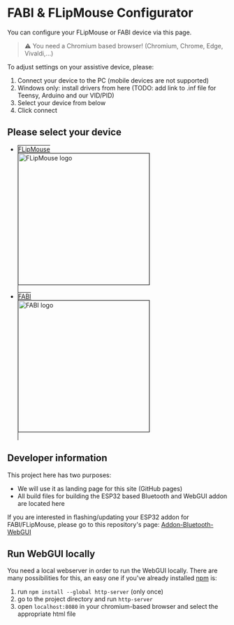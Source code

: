 # FABI & FLipMouse Configurator

You can configure your FLipMouse or FABI device via this page.

> :warning: You need a Chromium based browser! (Chromium, Chrome, Edge, Vivaldi,...)

To adjust settings on your assistive device, please:

1. Connect your device to the PC (mobile devices are not supported)
2. Windows only: install drivers from here (TODO: add link to .inf file for Teensy, Arduino and our VID/PID)
3. Select your device from below
4. Click connect


## Please select your device
<ul>
    <li>
        <a href="https://asterics.github.io/Addon-Bluetooth-WebGUI/webgui/index_fm.htm" style="border: 1px solid; margin-bottom: 1em">
            <span>FLipMouse</span>
            <img src="https://github.com/asterics/Addon-Bluetooth-WebGUI/blob/main/img/fm_lowres.png" alt="FLipMouse logo" width="300" style="display:block; border: 1px solid"/>
        </a>
    </li>
    <li>
        <a href="https://asterics.github.io/Addon-Bluetooth-WebGUI/webgui/index_fabi.htm" style="border: 1px solid">
            <span>FABI</span>
            <img src="https://github.com/asterics/Addon-Bluetooth-WebGUI/blob/main/img/fabi_lowres.png" alt="FABI logo" width="300" style="display:block; border: 1px solid"/>
        </a>
    </li>
</ul>
  
## Developer information

This project here has two purposes:

* We will use it as landing page for this site (GitHub pages)
* All build files for building the ESP32 based Bluetooth and WebGUI addon are located here

If you are interested in flashing/updating your ESP32 addon for FABI/FLipMouse, please go to this repository's page: [Addon-Bluetooth-WebGUI](https://github.com/asterics/Addon-Bluetooth-WebGUI)

## Run WebGUI locally
You need a local webserver in order to run the WebGUI locally. There are many possibilities for this, an easy one if you've already installed [npm](https://docs.npmjs.com/downloading-and-installing-node-js-and-npm) is:
1. run `npm install --global http-server` (only once)
2. go to the project directory and run `http-server`
3. open `localhost:8080` in your chromium-based browser and select the appropriate html file